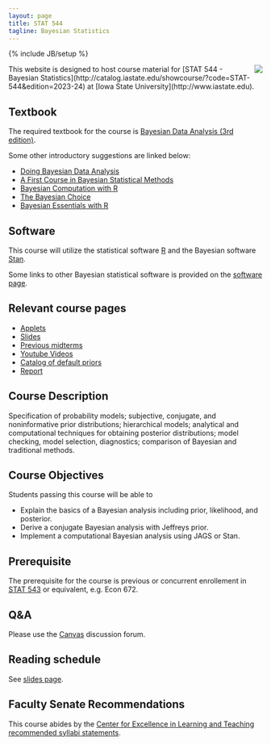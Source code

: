 ```yaml
---
layout: page
title: STAT 544
tagline: Bayesian Statistics
---
```

{% include JB/setup %}

<img src="http://upload.wikimedia.org/wikipedia/commons/thumb/e/ed/Bayes_icon.svg/200px-Bayes_icon.svg.png" align="right" />
This website is designed to host course material for [STAT 544 - Bayesian Statistics](http://catalog.iastate.edu/showcourse/?code=STAT-544&edition=2023-24) at [Iowa State University](http://www.iastate.edu).

## Textbook

The required textbook for the course is 
[Bayesian Data Analysis (3rd edition)](https://a.co/d/11huyhL).

Some other introductory suggestions are linked below:

- [Doing Bayesian Data Analysis](https://a.co/d/iPfzD13)
- [A First Course in Bayesian Statistical Methods](https://a.co/d/ibqmX7l)
- [Bayesian Computation with R](https://a.co/d/4N1dXms)
- [The Bayesian Choice](https://a.co/d/boWYMjE)
- [Bayesian Essentials with R](https://a.co/d/9PaiPpP)

## Software 

This course will utilize the statistical software 
[R](https://www.r-project.org/) and the Bayesian software
[Stan](https://mc-stan.org/). 

Some links to other Bayesian statistical software is provided 
on the [software page](software.html).

## Relevant course pages

- [Applets](applets.html)
- [Slides](slides)
- [Previous midterms](midterm)
- [Youtube Videos](https://www.youtube.com/playlist?list=PLFHD4aOUZFp0Xhzd5j1nWnExD54xJfnJX)
- [Catalog of default priors](http://www.stats.org.uk/priors/noninformative/YangBerger1998.pdf)
- [Report](report)

## Course Description

Specification of probability models; subjective, conjugate, and noninformative prior distributions; hierarchical models; analytical and computational techniques for obtaining posterior distributions; model checking, model selection, diagnostics; comparison of Bayesian and traditional methods. 

## Course Objectives

Students passing this course will be able to

- Explain the basics of a Bayesian analysis including prior, likelihood, and posterior. 
- Derive a conjugate Bayesian analysis with Jeffreys prior.
- Implement a computational Bayesian analysis using JAGS or Stan.

## Prerequisite

The prerequisite for the course is previous or concurrent enrollement in [STAT 543](http://catalog.iastate.edu/showcourse/?code=STAT-543&edition=2014-15) or equivalent, e.g. Econ 672. 


## Q&A

Please use the [Canvas](http://canvas.iastate.edu/) discussion forum. 


## Reading schedule

See [slides page](slides).

## Faculty Senate Recommendations

This course abides by the 
[Center for Excellence in Learning and Teaching recommended syllabi statements](https://www.celt.iastate.edu/instructional-strategies/preparing-to-teach/how-to-create-an-effective-syllabus/recommended-iowa-state-university-syllabus-statements/).

